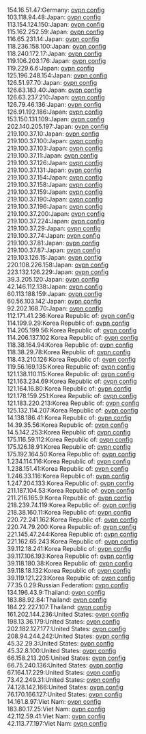 154.16.51.47:Germany: [ovpn config](vpn/154_16_51_47.ovpn)  
103.118.94.48:Japan: [ovpn config](vpn/103_118_94_48.ovpn)  
113.154.124.150:Japan: [ovpn config](vpn/113_154_124_150.ovpn)  
115.162.252.59:Japan: [ovpn config](vpn/115_162_252_59.ovpn)  
116.65.231.14:Japan: [ovpn config](vpn/116_65_231_14.ovpn)  
118.236.158.100:Japan: [ovpn config](vpn/118_236_158_100.ovpn)  
118.240.172.17:Japan: [ovpn config](vpn/118_240_172_17.ovpn)  
119.106.203.176:Japan: [ovpn config](vpn/119_106_203_176.ovpn)  
119.229.6.6:Japan: [ovpn config](vpn/119_229_6_6.ovpn)  
125.196.248.154:Japan: [ovpn config](vpn/125_196_248_154.ovpn)  
126.51.97.70:Japan: [ovpn config](vpn/126_51_97_70.ovpn)  
126.63.183.40:Japan: [ovpn config](vpn/126_63_183_40.ovpn)  
126.63.237.210:Japan: [ovpn config](vpn/126_63_237_210.ovpn)  
126.79.46.136:Japan: [ovpn config](vpn/126_79_46_136.ovpn)  
126.91.192.186:Japan: [ovpn config](vpn/126_91_192_186.ovpn)  
153.150.131.109:Japan: [ovpn config](vpn/153_150_131_109.ovpn)  
202.140.205.197:Japan: [ovpn config](vpn/202_140_205_197.ovpn)  
219.100.37.10:Japan: [ovpn config](vpn/219_100_37_10.ovpn)  
219.100.37.100:Japan: [ovpn config](vpn/219_100_37_100.ovpn)  
219.100.37.103:Japan: [ovpn config](vpn/219_100_37_103.ovpn)  
219.100.37.11:Japan: [ovpn config](vpn/219_100_37_11.ovpn)  
219.100.37.126:Japan: [ovpn config](vpn/219_100_37_126.ovpn)  
219.100.37.131:Japan: [ovpn config](vpn/219_100_37_131.ovpn)  
219.100.37.154:Japan: [ovpn config](vpn/219_100_37_154.ovpn)  
219.100.37.158:Japan: [ovpn config](vpn/219_100_37_158.ovpn)  
219.100.37.159:Japan: [ovpn config](vpn/219_100_37_159.ovpn)  
219.100.37.190:Japan: [ovpn config](vpn/219_100_37_190.ovpn)  
219.100.37.196:Japan: [ovpn config](vpn/219_100_37_196.ovpn)  
219.100.37.200:Japan: [ovpn config](vpn/219_100_37_200.ovpn)  
219.100.37.224:Japan: [ovpn config](vpn/219_100_37_224.ovpn)  
219.100.37.29:Japan: [ovpn config](vpn/219_100_37_29.ovpn)  
219.100.37.74:Japan: [ovpn config](vpn/219_100_37_74.ovpn)  
219.100.37.81:Japan: [ovpn config](vpn/219_100_37_81.ovpn)  
219.100.37.87:Japan: [ovpn config](vpn/219_100_37_87.ovpn)  
219.103.126.15:Japan: [ovpn config](vpn/219_103_126_15.ovpn)  
220.108.226.158:Japan: [ovpn config](vpn/220_108_226_158.ovpn)  
223.132.126.229:Japan: [ovpn config](vpn/223_132_126_229.ovpn)  
39.3.205.120:Japan: [ovpn config](vpn/39_3_205_120.ovpn)  
42.146.112.138:Japan: [ovpn config](vpn/42_146_112_138.ovpn)  
60.113.188.159:Japan: [ovpn config](vpn/60_113_188_159.ovpn)  
60.56.103.142:Japan: [ovpn config](vpn/60_56_103_142.ovpn)  
92.202.168.70:Japan: [ovpn config](vpn/92_202_168_70.ovpn)  
112.171.41.236:Korea Republic of: [ovpn config](vpn/112_171_41_236.ovpn)  
114.199.9.29:Korea Republic of: [ovpn config](vpn/114_199_9_29.ovpn)  
114.205.199.56:Korea Republic of: [ovpn config](vpn/114_205_199_56.ovpn)  
114.206.137.102:Korea Republic of: [ovpn config](vpn/114_206_137_102.ovpn)  
118.38.164.94:Korea Republic of: [ovpn config](vpn/118_38_164_94.ovpn)  
118.38.29.78:Korea Republic of: [ovpn config](vpn/118_38_29_78.ovpn)  
118.43.210.126:Korea Republic of: [ovpn config](vpn/118_43_210_126.ovpn)  
119.56.169.135:Korea Republic of: [ovpn config](vpn/119_56_169_135.ovpn)  
121.138.110.115:Korea Republic of: [ovpn config](vpn/121_138_110_115.ovpn)  
121.163.234.69:Korea Republic of: [ovpn config](vpn/121_163_234_69.ovpn)  
121.164.16.80:Korea Republic of: [ovpn config](vpn/121_164_16_80.ovpn)  
121.178.159.251:Korea Republic of: [ovpn config](vpn/121_178_159_251.ovpn)  
121.183.220.213:Korea Republic of: [ovpn config](vpn/121_183_220_213.ovpn)  
125.132.114.207:Korea Republic of: [ovpn config](vpn/125_132_114_207.ovpn)  
14.138.186.41:Korea Republic of: [ovpn config](vpn/14_138_186_41.ovpn)  
14.39.35.56:Korea Republic of: [ovpn config](vpn/14_39_35_56.ovpn)  
14.5.142.253:Korea Republic of: [ovpn config](vpn/14_5_142_253.ovpn)  
175.116.59.112:Korea Republic of: [ovpn config](vpn/175_116_59_112.ovpn)  
175.126.18.91:Korea Republic of: [ovpn config](vpn/175_126_18_91.ovpn)  
175.192.164.50:Korea Republic of: [ovpn config](vpn/175_192_164_50.ovpn)  
1.234.114.116:Korea Republic of: [ovpn config](vpn/1_234_114_116.ovpn)  
1.238.151.41:Korea Republic of: [ovpn config](vpn/1_238_151_41.ovpn)  
1.246.33.116:Korea Republic of: [ovpn config](vpn/1_246_33_116.ovpn)  
1.247.204.133:Korea Republic of: [ovpn config](vpn/1_247_204_133.ovpn)  
211.187.104.53:Korea Republic of: [ovpn config](vpn/211_187_104_53.ovpn)  
211.216.165.9:Korea Republic of: [ovpn config](vpn/211_216_165_9.ovpn)  
218.239.74.119:Korea Republic of: [ovpn config](vpn/218_239_74_119.ovpn)  
218.38.160.11:Korea Republic of: [ovpn config](vpn/218_38_160_11.ovpn)  
220.72.241.162:Korea Republic of: [ovpn config](vpn/220_72_241_162.ovpn)  
220.74.79.200:Korea Republic of: [ovpn config](vpn/220_74_79_200.ovpn)  
221.145.47.244:Korea Republic of: [ovpn config](vpn/221_145_47_244.ovpn)  
221.162.65.243:Korea Republic of: [ovpn config](vpn/221_162_65_243.ovpn)  
39.112.18.241:Korea Republic of: [ovpn config](vpn/39_112_18_241.ovpn)  
39.117.106.193:Korea Republic of: [ovpn config](vpn/39_117_106_193.ovpn)  
39.118.180.38:Korea Republic of: [ovpn config](vpn/39_118_180_38.ovpn)  
39.118.18.132:Korea Republic of: [ovpn config](vpn/39_118_18_132.ovpn)  
39.119.121.223:Korea Republic of: [ovpn config](vpn/39_119_121_223.ovpn)  
77.35.0.29:Russian Federation: [ovpn config](vpn/77_35_0_29.ovpn)  
134.196.43.9:Thailand: [ovpn config](vpn/134_196_43_9.ovpn)  
183.88.92.84:Thailand: [ovpn config](vpn/183_88_92_84.ovpn)  
184.22.227.107:Thailand: [ovpn config](vpn/184_22_227_107.ovpn)  
161.202.144.236:United States: [ovpn config](vpn/161_202_144_236.ovpn)  
198.13.36.179:United States: [ovpn config](vpn/198_13_36_179.ovpn)  
202.182.127.177:United States: [ovpn config](vpn/202_182_127_177.ovpn)  
208.94.244.242:United States: [ovpn config](vpn/208_94_244_242.ovpn)  
45.32.29.3:United States: [ovpn config](vpn/45_32_29_3.ovpn)  
45.32.8.100:United States: [ovpn config](vpn/45_32_8_100.ovpn)  
66.158.213.205:United States: [ovpn config](vpn/66_158_213_205.ovpn)  
66.75.240.136:United States: [ovpn config](vpn/66_75_240_136.ovpn)  
67.164.17.229:United States: [ovpn config](vpn/67_164_17_229.ovpn)  
73.42.249.31:United States: [ovpn config](vpn/73_42_249_31.ovpn)  
74.128.142.166:United States: [ovpn config](vpn/74_128_142_166.ovpn)  
76.170.166.127:United States: [ovpn config](vpn/76_170_166_127.ovpn)  
14.161.8.97:Viet Nam: [ovpn config](vpn/14_161_8_97.ovpn)  
183.80.17.25:Viet Nam: [ovpn config](vpn/183_80_17_25.ovpn)  
42.112.59.41:Viet Nam: [ovpn config](vpn/42_112_59_41.ovpn)  
42.113.77.197:Viet Nam: [ovpn config](vpn/42_113_77_197.ovpn)  

